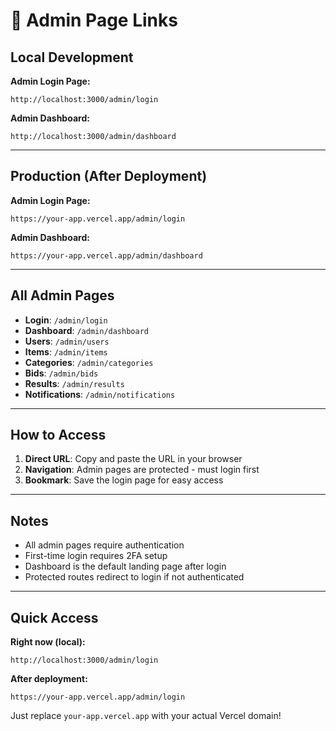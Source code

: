 # 🔗 Admin Page Links

## Local Development

**Admin Login Page:**
```
http://localhost:3000/admin/login
```

**Admin Dashboard:**
```
http://localhost:3000/admin/dashboard
```

---

## Production (After Deployment)

**Admin Login Page:**
```
https://your-app.vercel.app/admin/login
```

**Admin Dashboard:**
```
https://your-app.vercel.app/admin/dashboard
```

---

## All Admin Pages

- **Login**: `/admin/login`
- **Dashboard**: `/admin/dashboard`
- **Users**: `/admin/users`
- **Items**: `/admin/items`
- **Categories**: `/admin/categories`
- **Bids**: `/admin/bids`
- **Results**: `/admin/results`
- **Notifications**: `/admin/notifications`

---

## How to Access

1. **Direct URL**: Copy and paste the URL in your browser
2. **Navigation**: Admin pages are protected - must login first
3. **Bookmark**: Save the login page for easy access

---

## Notes

- All admin pages require authentication
- First-time login requires 2FA setup
- Dashboard is the default landing page after login
- Protected routes redirect to login if not authenticated

---

## Quick Access

**Right now (local):**
```
http://localhost:3000/admin/login
```

**After deployment:**
```
https://your-app.vercel.app/admin/login
```

Just replace `your-app.vercel.app` with your actual Vercel domain!

